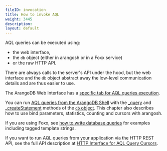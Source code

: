 ```yaml
---
fileID: invocation
title: How to invoke AQL
weight: 3445
description: 
layout: default
---
```

AQL queries can be executed using:

- the web interface,
- the `db` object (either in arangosh or in a Foxx service)
- or the raw HTTP API.

There are always calls to the server's API under the hood, but the web interface
and the `db` object abstract away the low-level communication details and are
thus easier to use.

The ArangoDB Web Interface has a [specific tab for AQL queries execution](invocation-with-web-interface).

You can run [AQL queries from the ArangoDB Shell](invocation-with-arangosh)
with the [_query](invocation-with-arangosh#with-db_query) and
[_createStatement](invocation-with-arangosh#with-db_createstatement-arangostatement) methods
of the [`db` object](../../appendix/references/appendix-references-dbobject). This chapter
also describes how to use bind parameters, statistics, counting and cursors with
arangosh.

If you are using Foxx, see [how to write database queries](../../foxx-microservices/foxx-getting-started#writing-database-queries)
for examples including tagged template strings.

If you want to run AQL queries from your application via the HTTP REST API,
see the full API description at [HTTP Interface for AQL Query Cursors](../../http/aql-query-cursors/).
